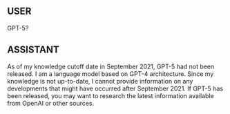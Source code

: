 ## USER
GPT-5?

## ASSISTANT
As of my knowledge cutoff date in September 2021, GPT-5 had not been released. I am a language model based on GPT-4 architecture. Since my knowledge is not up-to-date, I cannot provide information on any developments that might have occurred after September 2021. If GPT-5 has been released, you may want to research the latest information available from OpenAI or other sources.